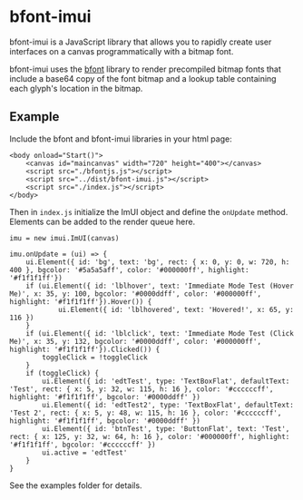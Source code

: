 # bfont-imui

bfont-imui is a JavaScript library that allows you to rapidly create user interfaces on a canvas programmatically with a bitmap font.

bfont-imui uses the [bfont](https://github.com/philbgarner/bfontjs) library to render precompiled bitmap fonts that include a base64 copy of the font bitmap and a lookup table containing each glyph's location in the bitmap.

## Example

Include the bfont and bfont-imui libraries in your html page:

```
<body onload="Start()">
    <canvas id="maincanvas" width="720" height="400"></canvas>
    <script src="./bfontjs.js"></script>
    <script src="../dist/bfont-imui.js"></script>
    <script src="./index.js"></script>
</body>
```

Then in `index.js` initialize the ImUI object and define the `onUpdate` method.  Elements can be added to the render queue here.

```
imu = new imui.ImUI(canvas)

imu.onUpdate = (ui) => {
    ui.Element({ id: 'bg', text: 'bg', rect: { x: 0, y: 0, w: 720, h: 400 }, bgcolor: '#5a5a5aff', color: '#000000ff', highlight: '#f1f1f1ff'})
    if (ui.Element({ id: 'lblhover', text: 'Immediate Mode Test (Hover Me)', x: 35, y: 100, bgcolor: '#0000ddff', color: '#000000ff', highlight: '#f1f1f1ff'}).Hover()) {
            ui.Element({ id: 'lblhovered', text: 'Hovered!', x: 65, y: 116 })
    }
    if (ui.Element({ id: 'lblclick', text: 'Immediate Mode Test (Click Me)', x: 35, y: 132, bgcolor: '#0000ddff', color: '#000000ff', highlight: '#f1f1f1ff'}).Clicked()) {
        toggleClick = !toggleClick
    }
    if (toggleClick) {
        ui.Element({ id: 'edtTest', type: 'TextBoxFlat', defaultText: 'Test', rect: { x: 5, y: 32, w: 115, h: 16 }, color: '#ccccccff', highlight: '#f1f1f1ff', bgcolor: '#0000ddff' })
        ui.Element({ id: 'edtTest2', type: 'TextBoxFlat', defaultText: 'Test 2', rect: { x: 5, y: 48, w: 115, h: 16 }, color: '#ccccccff', highlight: '#f1f1f1ff', bgcolor: '#0000ddff' })
        ui.Element({ id: 'btnTest', type: 'ButtonFlat', text: 'Test', rect: { x: 125, y: 32, w: 64, h: 16 }, color: '#000000ff', highlight: '#f1f1f1ff', bgcolor: '#ccccccff' })
        ui.active = 'edtTest'
    }
}
```

See the examples folder for details.
